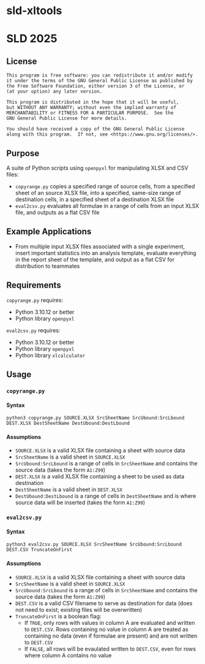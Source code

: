 # sld-xltools
# SLD 2025

## License
```
This program is free software: you can redistribute it and/or modify
it under the terms of the GNU General Public License as published by
the Free Software Foundation, either version 3 of the License, or
(at your option) any later version.

This program is distributed in the hope that it will be useful,
but WITHOUT ANY WARRANTY; without even the implied warranty of
MERCHANTABILITY or FITNESS FOR A PARTICULAR PURPOSE.  See the
GNU General Public License for more details.

You should have received a copy of the GNU General Public License
along with this program.  If not, see <https://www.gnu.org/licenses/>.
```

## Purpose
A suite of Python scripts using ```openpyxl``` for manipulating XLSX and CSV files:

- ```copyrange.py``` copies a specified range of source cells, from a specified sheet of an source XLSX file, into a specified, same-size range of destination cells, in a specified sheet of a destination XLSX file
- ```eval2csv.py``` evaluates all formulae in a range of cells from an input XLSX file, and outputs as a flat CSV file

## Example Applications
- From multiple input XLSX files associated with a single experiment, insert important statistics into an analysis template, evaluate everything in the report sheet of the template, and output as a flat CSV for distribution to teammates

## Requirements
```copyrange.py``` requires:
- Python 3.10.12 or better
- Python library ```openpyxl```

```eval2csv.py``` requires:
- Python 3.10.12 or better
- Python library ```openpyxl```
- Python library ```xlcalculator```

## Usage
### ```copyrange.py```

#### Syntax
```
python3 copyrange.py SOURCE.XLSX SrcSheetName SrcUbound:SrcLbound DEST.XLSX DestSheetName DestUbound:DestLbound
```

#### Assumptions

- ```SOURCE.XLSX``` is a valid XLSX file containing a sheet with source data
- ```SrcSheetName``` is a valid sheet in ```SOURCE.XLSX```
- ```SrcUbound:SrcLbound``` is a range of cells in ```SrcSheetName``` and contains the source data (takes the form ```A1:Z99```)
- ```DEST.XLSX``` is a valid XLSX file containing a sheet to be used as data destination
- ```DestSheetName``` is a valid sheet in ```DEST.XLSX```
- ```DestUbound:DestLbound``` is a range of cells in ```DestSheetName``` and is where source data will be inserted (takes the form ```A1:Z99```)

### ```eval2csv.py```

#### Syntax
```
python3 eval2csv.py SOURCE.XLSX SrcSheetName SrcUbound:SrcLbound DEST.CSV TruncateOnFirst
```

#### Assumptions

- ```SOURCE.XLSX``` is a valid XLSX file containing a sheet with source data
- ```SrcSheetName``` is a valid sheet in ```SOURCE.XLSX```
- ```SrcUbound:SrcLbound``` is a range of cells in ```SrcSheetName``` and contains the source data (takes the form ```A1:Z99```)
- ```DEST.CSV``` is a valid CSV filename to serve as destination for data (does not need to exist; existing files will be overwritten)
- ```TruncateOnFirst``` is a boolean flag:
  - If ```TRUE```, only rows with values in column A are evaluated and written to ```DEST.CSV```. Rows containing no value in column A are treated as containing no data (even if formulae are present) and are not written to ```DEST.CSV```
  - If ```FALSE```, all rows will be evaulated written to ```DEST.CSV```, even for rows where column A contains no value
